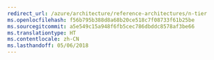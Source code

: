 ```yaml
---
redirect_url: /azure/architecture/reference-architectures/n-tier
ms.openlocfilehash: f56b795b388d8a68b20ce518c7f08733f61b25be
ms.sourcegitcommit: a5e549c15a948f6fb5cec786dbddc8578af3be66
ms.translationtype: HT
ms.contentlocale: zh-CN
ms.lasthandoff: 05/06/2018
---
```

